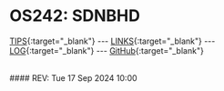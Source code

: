 ---
---

# OS242: SDNBHD

[TIPS](TIPS/){:target="_blank"} --- [LINKS](LINKS/){:target="_blank"} --- [LOG](TXT/mylog.txt){:target="_blank"} --- [GitHub](https://github.com/sdnbhd/os242/){:target="_blank"}

<br>
#### REV: Tue 17 Sep 2024 10:00
<br>
